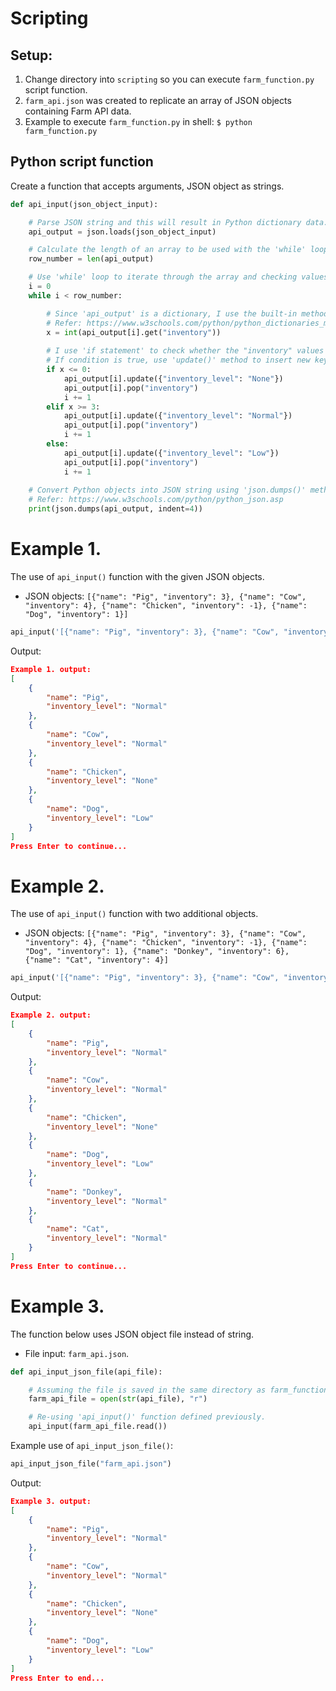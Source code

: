 # Scripting
## Setup:
1. Change directory into `scripting` so you can execute `farm_function.py` script function.
2. `farm_api.json` was created to replicate an array of JSON objects containing Farm API data.
3. Example to execute `farm_function.py` in shell: `$ python farm_function.py`

## Python script function
Create a function that accepts arguments, JSON object as strings.
```python
def api_input(json_object_input):

    # Parse JSON string and this will result in Python dictionary data. Refer: https://www.w3schools.com/python/python_json.asp
    api_output = json.loads(json_object_input)

    # Calculate the length of an array to be used with the 'while' loop command below. Dynamically generated values allow functions to be reused. 
    row_number = len(api_output)

    # Use 'while' loop to iterate through the array and checking values in "inventory" that satisfies these conditions. 0 or less: None, 1 or 2: Low, 3 or more: Normal
    i = 0
    while i < row_number:

        # Since 'api_output' is a dictionary, I use the built-in method 'get()' to obtain value from "inventory" key and set the values to 'int' data type.
        # Refer: https://www.w3schools.com/python/python_dictionaries_methods.asp
        x = int(api_output[i].get("inventory"))
        
        # I use 'if statement' to check whether the "inventory" values are 0 or less, 1 or 2, 3 or more.
        # If condition is true, use 'update()' method to insert new key-value pairs and remove specified key, "inventory".
        if x <= 0:
            api_output[i].update({"inventory_level": "None"})
            api_output[i].pop("inventory")
            i += 1
        elif x >= 3:
            api_output[i].update({"inventory_level": "Normal"})
            api_output[i].pop("inventory")
            i += 1
        else: 
            api_output[i].update({"inventory_level": "Low"})
            api_output[i].pop("inventory")
            i += 1
    
    # Convert Python objects into JSON string using 'json.dumps()' method and format the string with idents to produce easy to read format.
    # Refer: https://www.w3schools.com/python/python_json.asp
    print(json.dumps(api_output, indent=4))
```

# Example 1. 
The use of `api_input()` function with the given JSON objects.
- JSON objects: `[{"name": "Pig", "inventory": 3}, {"name": "Cow", "inventory": 4}, {"name": "Chicken", "inventory": -1}, {"name": "Dog", "inventory": 1}]`
```python
api_input('[{"name": "Pig", "inventory": 3}, {"name": "Cow", "inventory": 4}, {"name": "Chicken", "inventory": -1}, {"name": "Dog", "inventory": 1}]')
```
Output:
```json
Example 1. output:
[
    {
        "name": "Pig",
        "inventory_level": "Normal"
    },
    {
        "name": "Cow",
        "inventory_level": "Normal"
    },
    {
        "name": "Chicken",
        "inventory_level": "None"
    },
    {
        "name": "Dog",
        "inventory_level": "Low"
    }
]
Press Enter to continue...

```

# Example 2. 
The use of `api_input()` function with two additional objects. 
- JSON objects: `[{"name": "Pig", "inventory": 3}, {"name": "Cow", "inventory": 4}, {"name": "Chicken", "inventory": -1}, {"name": "Dog", "inventory": 1}, {"name": "Donkey", "inventory": 6}, {"name": "Cat", "inventory": 4}]`
```python
api_input('[{"name": "Pig", "inventory": 3}, {"name": "Cow", "inventory": 4}, {"name": "Chicken", "inventory": -1}, {"name": "Dog", "inventory": 1}, {"name": "Donkey", "inventory": 6}, {"name": "Cat", "inventory": 4}]')
```
Output:
```json
Example 2. output:
[
    {
        "name": "Pig",
        "inventory_level": "Normal"
    },
    {
        "name": "Cow",
        "inventory_level": "Normal"
    },
    {
        "name": "Chicken",
        "inventory_level": "None"
    },
    {
        "name": "Dog",
        "inventory_level": "Low"
    },
    {
        "name": "Donkey",
        "inventory_level": "Normal"
    },
    {
        "name": "Cat",
        "inventory_level": "Normal"
    }
]
Press Enter to continue...
```

# Example 3. 
The function below uses JSON object file instead of string.
- File input: `farm_api.json`.
```python
def api_input_json_file(api_file):

    # Assuming the file is saved in the same directory as farm_function.py script. I open the file using 'open()' function.
    farm_api_file = open(str(api_file), "r")

    # Re-using 'api_input()' function defined previously.
    api_input(farm_api_file.read())
```
Example use of `api_input_json_file()`:
```python
api_input_json_file("farm_api.json")
```
Output:
```json
Example 3. output:
[
    {
        "name": "Pig",
        "inventory_level": "Normal"
    },
    {
        "name": "Cow",
        "inventory_level": "Normal"
    },
    {
        "name": "Chicken",
        "inventory_level": "None"
    },
    {
        "name": "Dog",
        "inventory_level": "Low"
    }
]
Press Enter to end...
```